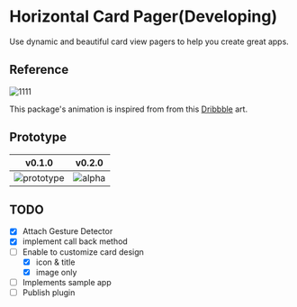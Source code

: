 # Horizontal Card Pager(Developing)

Use dynamic and beautiful card view pagers to help you create great apps.

## Reference

![1111](https://user-images.githubusercontent.com/35194820/89877698-6bcb9600-dbfb-11ea-97b7-745d5b3890dc.gif)  

This package's animation is inspired from from this [Dribbble](https://dribbble.com/shots/5097519-California-National-Park-Guide?utm_source=Clipboard_Shot&utm_campaign=KEVINGAUTIER&utm_content=California%20National%20Park%20Guide&utm_medium=Social_Share) art.

## Prototype




|v0.1.0|v0.2.0|
|------|---|
|![prototype](https://user-images.githubusercontent.com/35194820/90704450-73f69600-e2cb-11ea-85bc-e3e6b702e30f.gif)|![alpha](https://user-images.githubusercontent.com/35194820/90978412-c4e6e280-e588-11ea-9e5e-6b1f38fc6c30.gif)|

## TODO

- [x] Attach Gesture Detector
- [x] implement call back method
- [ ] Enable to customize card design
    - [x] icon & title
    - [x] image only
- [ ] Implements sample app
- [ ] Publish plugin